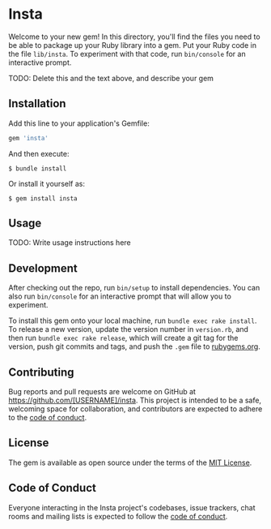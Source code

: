 # Insta

Welcome to your new gem! In this directory, you'll find the files you need to be able to package up your Ruby library into a gem. Put your Ruby code in the file `lib/insta`. To experiment with that code, run `bin/console` for an interactive prompt.

TODO: Delete this and the text above, and describe your gem

## Installation

Add this line to your application's Gemfile:

```ruby
gem 'insta'
```

And then execute:

    $ bundle install

Or install it yourself as:

    $ gem install insta

## Usage

TODO: Write usage instructions here

## Development

After checking out the repo, run `bin/setup` to install dependencies. You can also run `bin/console` for an interactive prompt that will allow you to experiment.

To install this gem onto your local machine, run `bundle exec rake install`. To release a new version, update the version number in `version.rb`, and then run `bundle exec rake release`, which will create a git tag for the version, push git commits and tags, and push the `.gem` file to [rubygems.org](https://rubygems.org).

## Contributing

Bug reports and pull requests are welcome on GitHub at https://github.com/[USERNAME]/insta. This project is intended to be a safe, welcoming space for collaboration, and contributors are expected to adhere to the [code of conduct](https://github.com/[USERNAME]/insta/blob/master/CODE_OF_CONDUCT.md).


## License

The gem is available as open source under the terms of the [MIT License](https://opensource.org/licenses/MIT).

## Code of Conduct

Everyone interacting in the Insta project's codebases, issue trackers, chat rooms and mailing lists is expected to follow the [code of conduct](https://github.com/[USERNAME]/insta/blob/master/CODE_OF_CONDUCT.md).
